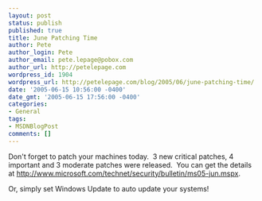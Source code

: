 ```yaml
---
layout: post
status: publish
published: true
title: June Patching Time
author: Pete
author_login: Pete
author_email: pete.lepage@pobox.com
author_url: http://petelepage.com
wordpress_id: 1904
wordpress_url: http://petelepage.com/blog/2005/06/june-patching-time/
date: '2005-06-15 10:56:00 -0400'
date_gmt: '2005-06-15 17:56:00 -0400'
categories:
- General
tags:
- MSDNBlogPost
comments: []
---
```

<p>Don't forget to patch your machines today.&nbsp; 3 new critical patches, 4 important and 3 moderate patches were released.&nbsp; You can get the details at <a href="http://www.microsoft.com/technet/security/bulletin/ms05-jun.mspx">http://www.microsoft.com/technet/security/bulletin/ms05-jun.mspx</a>.</p>
<p>Or, simply set Windows Update to auto update your systems!</p>

